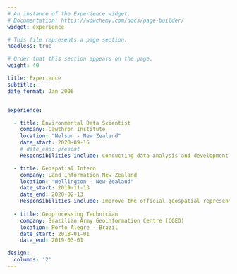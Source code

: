 ```yaml
---
# An instance of the Experience widget.
# Documentation: https://wowchemy.com/docs/page-builder/
widget: experience

# This file represents a page section.
headless: true

# Order that this section appears on the page.
weight: 40

title: Experience
subtitle:
date_format: Jan 2006


experience:

  - title: Environmental Data Scientist
    company: Cawthron Institute
    location: "Nelson - New Zealand"
    date_start: 2020-09-15
    # date_end: present
    Responsibilities include: Conducting data analysis and development of robust data pipelines for various environmental projects. Additionally, leading the architectural design of internal data infrastructure utilizing Azure Cloud services to optimize application deployments and promote the institute's adherence to FAIR principles.

  - title: Geospatial Intern
    company: Land Information New Zealand
    location: "Wellington - New Zealand"
    date_start: 2019-11-13
    date_end: 2020-02-13
    Responsibilities include: Improve the official geospatial representation of New Zealand coastline for resilience and climate change purpose.
         
  - title: Geoprocessing Technician
    company: Brazilian Army Geoinformation Centre (CGEO)
    location: Porto Alegre - Brazil
    date_start: 2018-01-01
    date_end: 2019-03-01

design:
  columns: '2'
---
```

